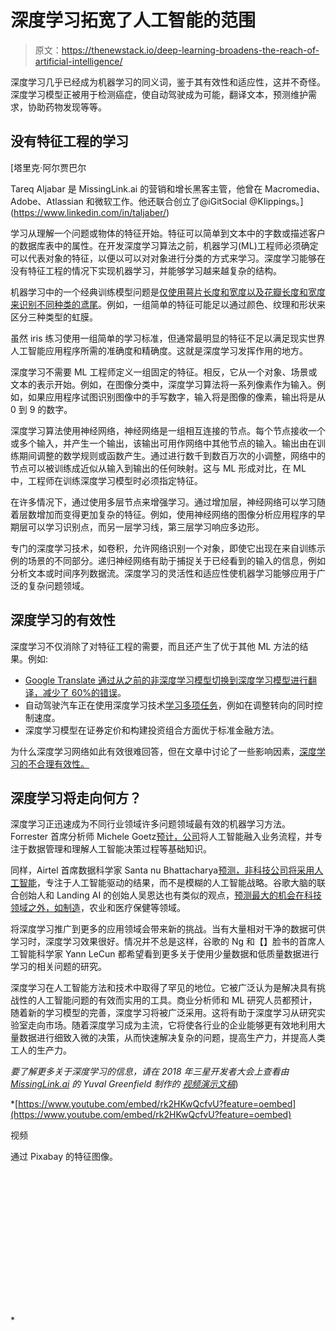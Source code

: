 # 深度学习拓宽了人工智能的范围

> 原文：<https://thenewstack.io/deep-learning-broadens-the-reach-of-artificial-intelligence/>

深度学习几乎已经成为机器学习的同义词，鉴于其有效性和适应性，这并不奇怪。深度学习模型正被用于检测癌症，使自动驾驶成为可能，翻译文本，预测维护需求，协助药物发现等等。

## 没有特征工程的学习

 [塔里克·阿尔贾巴尔

Tareq Aljabar 是 MissingLink.ai 的营销和增长黑客主管，他曾在 Macromedia、Adobe、Atlassian 和微软工作。他还联合创立了@iGitSocial @Klippings。](https://www.linkedin.com/in/taljaber/) 

学习从理解一个问题或物体的特征开始。特征可以简单到文本中的字数或描述客户的数据库表中的属性。在开发深度学习算法之前，机器学习(ML)工程师必须确定可以代表对象的特征，以便以可以对对象进行分类的方式来学习。深度学习能够在没有特征工程的情况下实现机器学习，并能够学习越来越复杂的结构。

机器学习中的一个经典训练模型问题是[仅使用萼片长度和宽度以及花瓣长度和宽度来识别不同种类的鸢尾](https://archive.ics.uci.edu/ml/datasets/Iris)。例如，一组简单的特征可能足以通过颜色、纹理和形状来区分三种类型的虹膜。

虽然 iris 练习使用一组简单的学习标准，但通常最明显的特征不足以满足现实世界人工智能应用程序所需的准确度和精确度。这就是深度学习发挥作用的地方。

深度学习不需要 ML 工程师定义一组固定的特征。相反，它从一个对象、场景或文本的表示开始。例如，在图像分类中，深度学习算法将一系列像素作为输入。例如，如果应用程序试图识别图像中的手写数字，输入将是图像的像素，输出将是从 0 到 9 的数字。

深度学习算法使用神经网络，神经网络是一组相互连接的节点。每个节点接收一个或多个输入，并产生一个输出，该输出可用作网络中其他节点的输入。输出由在训练期间调整的数学规则或函数产生。通过进行数千到数百万次的小调整，网络中的节点可以被训练成近似从输入到输出的任何映射。这与 ML 形成对比，在 ML 中，工程师在训练深度学习模型时必须指定特征。

在许多情况下，通过使用多层节点来增强学习。通过增加层，神经网络可以学习随着层数增加而变得更加复杂的特征。例如，使用神经网络的图像分析应用程序的早期层可以学习识别点，而另一层学习线，第三层学习响应多边形。

专门的深度学习技术，如卷积，允许网络识别一个对象，即使它出现在来自训练示例的场景的不同部分。递归神经网络有助于捕捉关于已经看到的输入的信息，例如分析文本或时间序列数据流。深度学习的灵活性和适应性使机器学习能够应用于广泛的复杂问题领域。

## 深度学习的有效性

深度学习不仅消除了对特征工程的需要，而且还产生了优于其他 ML 方法的结果。例如:

*   [Google Translate 通过从之前的非深度学习模型切换到深度学习模型进行翻译，减少了 60%的错误](https://www.nature.com/news/deep-learning-boosts-google-translate-tool-1.20696)。
*   自动驾驶汽车正在使用深度学习技术[学习多项任务](https://arxiv.org/pdf/1801.06734.pdf)，例如在调整转向的同时控制速度。
*   深度学习模型在证券定价和构建投资组合方面优于标准金融方法。

为什么深度学习网络如此有效很难回答，但在文章中讨论了一些影响因素，[深度学习的不合理有效性。](https://thinkingcomplete.blogspot.com/2018/02/the-unreasonable-effectiveness-of-deep.html)

## 深度学习将走向何方？

深度学习正迅速成为不同行业领域许多问题领域最有效的机器学习方法。Forrester 首席分析师 Michele Goetz[预计，公司](https://go.forrester.com/blogs/predictions-2019-ai-artificial-intelligence/)将人工智能融入业务流程，并专注于数据管理和理解人工智能决策过程等基础知识。

同样，Airtel 首席数据科学家 Santa nu Bhattacharya[预测，非科技公司将采用人工智能](https://towardsdatascience.com/ai-predictions-for-2019-610b8de56aad)，专注于人工智能驱动的结果，而不是模糊的人工智能战略。谷歌大脑的联合创始人和 Landing AI 的创始人吴恩达也有类似的观点，[预测最大的机会在科技领域之外，如制造](https://venturebeat.com/2019/01/02/ai-predictions-for-2019-from-yann-lecun-hilary-mason-andrew-ng-and-rumman-chowdhury/)，农业和医疗保健等领域。

将深度学习推广到更多的应用领域会带来新的挑战。当有大量相对干净的数据可供学习时，深度学习效果很好。情况并不总是这样，谷歌的 Ng 和【】脸书的首席人工智能科学家 Yann LeCun 都希望看到更多关于使用少量数据和低质量数据进行学习的相关问题的研究。

深度学习在人工智能方法和技术中取得了罕见的地位。它被广泛认为是解决具有挑战性的人工智能问题的有效而实用的工具。商业分析师和 ML 研究人员都预计，随着新的学习模型的完善，深度学习将被广泛采用。这将有助于深度学习从研究实验室走向市场。随着深度学习成为主流，它将使各行业的企业能够更有效地利用大量数据进行细致入微的决策，从而快速解决复杂的问题，提高生产力，并提高人类工人的生产力。

*要了解更多关于深度学习的信息，请在 2018 年三星开发者大会上查看由 [MissingLink.ai](http://missinglinkai.tech/DeepLearning) 的 Yuval Greenfield 制作的* [*视频演示文稿*](https://www.youtube.com/watch?v=rk2HKwQcfvU&t=151s))

 *[https://www.youtube.com/embed/rk2HKwQcfvU?feature=oembed](https://www.youtube.com/embed/rk2HKwQcfvU?feature=oembed)

视频

通过 Pixabay 的特征图像。

<svg xmlns:xlink="http://www.w3.org/1999/xlink" viewBox="0 0 68 31" version="1.1"><title>Group</title> <desc>Created with Sketch.</desc></svg>*